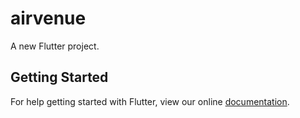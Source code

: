 # airvenue

A new Flutter project.

## Getting Started

For help getting started with Flutter, view our online
[documentation](https://flutter.io/).
